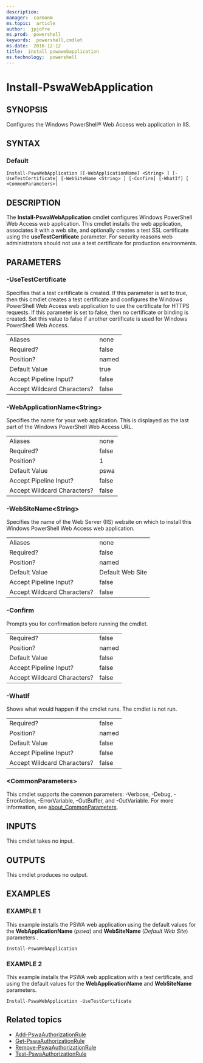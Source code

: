```yaml
---
description:  
manager:  carmonm
ms.topic:  article
author:  jpjofre
ms.prod:  powershell
keywords:  powershell,cmdlet
ms.date:  2016-12-12
title:  install pswawebapplication
ms.technology:  powershell
---
```


#  Install-PswaWebApplication

##  SYNOPSIS

Configures the Windows PowerShell® Web Access web application in IIS.

## SYNTAX

### Default
```
Install-PswaWebApplication [[-WebApplicationName] <String> ] [-UseTestCertificate] [-WebSiteName <String> ] [-Confirm] [-WhatIf] [ <CommonParameters>]
```

## DESCRIPTION

The **Install-PswaWebApplication** cmdlet configures Windows PowerShell
Web Access web application. This cmdlet installs the web application,
associates it with a web site, and optionally creates a test SSL
certificate using the **useTestCertificate** parameter. For security
reasons web administrators should not use a test certificate for
production environments.

## PARAMETERS

### -UseTestCertificate

Specifies that a test certificate is created. If this parameter is set
to true, then this cmdlet creates a test certificate and configures the
Windows PowerShell Web Access web application to use the certificate for
HTTPS requests. If this parameter is set to false, then no certificate
or binding is created. Set this value to false if another certificate is
used for Windows PowerShell Web Access.

|||  
|-|-|
| Aliases                              | none                                 |
| Required?                            | false                                |
| Position?                            | named                                |
| Default Value                        | true                                 |
| Accept Pipeline Input?               | false                                |
| Accept Wildcard Characters?          | false                                |

### -WebApplicationName&lt;String&gt;

Specifies the name for your web application. This is displayed as the
last part of the Windows PowerShell Web Access URL.

|||  
|-|-|
| Aliases                              | none                                 |
| Required?                            | false                                |
| Position?                            | 1                                    |
| Default Value                        | pswa                                 |
| Accept Pipeline Input?               | false                                |
| Accept Wildcard Characters?          | false                                |

### -WebSiteName&lt;String&gt;

Specifies the name of the Web Server (IIS) website on which to install
this Windows PowerShell Web Access web application.

|||  
|-|-|
| Aliases                              | none                                 |
| Required?                            | false                                |
| Position?                            | named                                |
| Default Value                        | Default Web Site                     |
| Accept Pipeline Input?               | false                                |
| Accept Wildcard Characters?          | false                                |

### -Confirm

Prompts you for confirmation before running the cmdlet.

|||  
|-|-|
| Required?                            | false                                |
| Position?                            | named                                |
| Default Value                        | false                                |
| Accept Pipeline Input?               | false                                |
| Accept Wildcard Characters?          | false                                |

### -WhatIf

Shows what would happen if the cmdlet runs.
The cmdlet is not run.

|||  
|-|-|
| Required?                            | false                                |
| Position?                            | named                                |
| Default Value                        | false                                |
| Accept Pipeline Input?               | false                                |
| Accept Wildcard Characters?          | false                                |

### &lt;CommonParameters&gt;

This cmdlet supports the common parameters:
-Verbose, -Debug, -ErrorAction, -ErrorVariable, -OutBuffer, and -OutVariable.
For more information, see
[about_CommonParameters](http://go.microsoft.com/fwlink/p/?LinkID=113216).

## INPUTS

This cmdlet takes no input.

##  OUTPUTS

This cmdlet produces no output.

## EXAMPLES

### EXAMPLE 1

This example installs the PSWA web application using the default values
for the **WebApplicationName** (*pswa*) and **WebSiteName** (*Default
Web Site*) parameters .

```
Install-PswaWebApplication
```

### EXAMPLE 2

This example installs the PSWA web application with a test certificate,
and using the default values for the **WebApplicationName** and
**WebSiteName** parameters.

```
Install-PswaWebApplication -UseTestCertificate
```

##  Related topics

-  [Add-PswaAuthorizationRule](add-pswaauthorizationrule.md)
-  [Get-PswaAuthorizationRule](get-pswaauthorizationrule.md)
-  [Remove-PswaAuthorizationRule](remove-pswaauthorizationrule.md)
-  [Test-PswaAuthorizationRule](test-pswaauthorizationrule.md)

